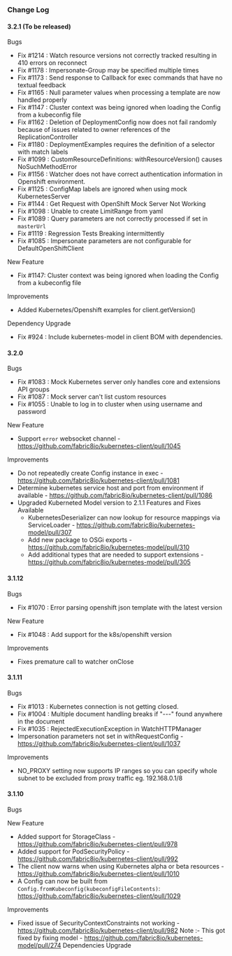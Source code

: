 ### Change Log

#### 3.2.1 (To be released)
  Bugs
   * Fix #1214 : Watch resource versions not correctly tracked resulting in 410 errors on reconnect
   * Fix #1178 : Impersonate-Group may be specified multiple times
   * Fix #1173 : Send response to Callback for exec commands that have no textual feedback
   * Fix #1165 : Null parameter values when processing a template are now handled properly
   * Fix #1147 : Cluster context was being ignored when loading the Config from a kubeconfig file
   * Fix #1162 : Deletion of DeploymentConfig now does not fail randomly because of issues related to 
      owner references of the ReplicationController
   * Fix #1180 : DeploymentExamples requires the definition of a selector with match labels
   * Fix #1099 : CustomResourceDefinitions: withResourceVersion() causes NoSuchMethodError
   * Fix #1156 : Watcher does not have correct authentication information in Openshift environment.
   * Fix #1125 : ConfigMap labels are ignored when using mock KubernetesServer
   * Fix #1144 : Get Request with OpenShift Mock Server Not Working
   * Fix #1098 : Unable to create LimitRange from yaml
   * Fix #1089 : Query parameters are not correctly processed if set in `masterUrl`
   * Fix #1119 : Regression Tests Breaking intermittently
   * Fix #1085 : Impersonate parameters are not configurable for DefaultOpenShiftClient

  New Feature
   * Fix #1147: Cluster context was being ignored when loading the Config from a kubeconfig file

  Improvements
   * Added Kubernetes/Openshift examples for client.getVersion()

  Dependency Upgrade
   * Fix #924 : Include kubernetes-model in client BOM with dependencies.
    
#### 3.2.0
  Bugs
   * Fix #1083 : Mock Kubernetes server only handles core and extensions API groups
   * Fix #1087 : Mock server can't list custom resources
   * Fix #1055 : Unable to log in to cluster when using username and password

  New Feature
   * Support `error` websocket channel - https://github.com/fabric8io/kubernetes-client/pull/1045

  Improvements
   * Do not repeatedly create Config instance in exec - https://github.com/fabric8io/kubernetes-client/pull/1081
   * Determine kubernetes service host and port from environment if available - https://github.com/fabric8io/kubernetes-client/pull/1086
   * Upgraded Kuberneted Model version to 2.1.1
     Features and Fixes Available
      * KubernetesDeserializer can now lookup for resource mappings via ServiceLoader - https://github.com/fabric8io/kubernetes-model/pull/307
      * Add new package to OSGi exports - https://github.com/fabric8io/kubernetes-model/pull/310
      * Add additional types that are needed to support extensions - https://github.com/fabric8io/kubernetes-model/pull/305

#### 3.1.12
  Bugs
   * Fix #1070 : Error parsing openshift json template with the latest version

  New Feature
   * Fix #1048 : Add support for the k8s/openshift version

  Improvements
   * Fixes premature call to watcher onClose

#### 3.1.11
  Bugs
   * Fix #1013 : Kubernetes connection is not getting closed.
   * Fix #1004 : Multiple document handling breaks if "---" found anywhere in the document
   * Fix #1035 : RejectedExecutionException in WatchHTTPManager
   * Impersonation parameters not set in withRequestConfig - https://github.com/fabric8io/kubernetes-client/pull/1037

  Improvements
   * NO_PROXY setting now supports IP ranges so you can specify whole subnet to be excluded from proxy traffic eg. 192.168.0.1/8

#### 3.1.10
  Bugs

  New Feature
   * Added support for StorageClass - https://github.com/fabric8io/kubernetes-client/pull/978
   * Added support for PodSecurityPolicy - https://github.com/fabric8io/kubernetes-client/pull/992
   * The client now warns when using Kubernetes alpha or beta resources - https://github.com/fabric8io/kubernetes-client/pull/1010
   * A Config can now be built from `Config.fromKubeconfig(kubeconfigFileContents)`: https://github.com/fabric8io/kubernetes-client/pull/1029

  Improvements
   * Fixed issue of SecurityContextConstraints not working - https://github.com/fabric8io/kubernetes-client/pull/982
	Note :- This got fixed by fixing model - https://github.com/fabric8io/kubernetes-model/pull/274
  Dependencies Upgrade
